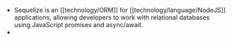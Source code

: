 - Sequelize is an [[technology/ORM]] for [[technology/language/NodeJS]] applications, allowing developers to work with relational databases using JavaScript promises and async/await.
-